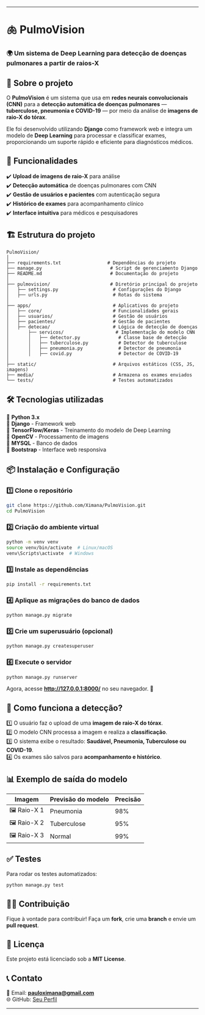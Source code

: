 
---

# 🫁 PulmoVision  

### 🌍 Um sistema de Deep Learning para detecção de doenças pulmonares a partir de raios-X  

## 📌 Sobre o projeto  
O **PulmoVision** é um sistema que usa em **redes neurais convolucionais (CNN)** para a **detecção automática de doenças pulmonares** — **tuberculose, pneumonia e COVID-19** — por meio da análise de **imagens de raio-X do tórax**.  

Ele foi desenvolvido utilizando **Django** como framework web e integra um modelo de **Deep Learning** para processar e classificar exames, proporcionando um suporte rápido e eficiente para diagnósticos médicos.  

## 🚀 Funcionalidades  
✔️ **Upload de imagens de raio-X** para análise  
✔️ **Detecção automática** de doenças pulmonares com CNN  
✔️ **Gestão de usuários e pacientes** com autenticação segura  
✔️ **Histórico de exames** para acompanhamento clínico  
✔️ **Interface intuitiva** para médicos e pesquisadores  

## 🏗 Estrutura do projeto  
```
PulmoVision/
│
├── requirements.txt                 # Dependências do projeto
├── manage.py                         # Script de gerenciamento Django
├── README.md                         # Documentação do projeto
│
├── pulmovision/                      # Diretório principal do projeto
│   ├── settings.py                    # Configurações do Django
│   ├── urls.py                        # Rotas do sistema
│
├── apps/                              # Aplicativos do projeto
│   ├── core/                          # Funcionalidades gerais
│   ├── usuarios/                      # Gestão de usuários
│   ├── pacientes/                     # Gestão de pacientes
│   ├── detecao/                       # Lógica de detecção de doenças
│       ├── servicos/                   # Implementação do modelo CNN
│       │   ├── detector.py              # Classe base de detecção
│       │   ├── tuberculose.py           # Detector de tuberculose
│       │   ├── pneumonia.py             # Detector de pneumonia
│       │   ├── covid.py                 # Detector de COVID-19
│
├── static/                            # Arquivos estáticos (CSS, JS, imagens)
├── media/                             # Armazena os exames enviados
└── tests/                             # Testes automatizados
```

## 🛠 Tecnologias utilizadas  
🔹 **Python 3.x**  
🔹 **Django** - Framework web  
🔹 **TensorFlow/Keras** - Treinamento do modelo de Deep Learning  
🔹 **OpenCV** - Processamento de imagens  
🔹 **MYSQL** - Banco de dados  
🔹 **Bootstrap** - Interface web responsiva  

## 📦 Instalação e Configuração  

### 1️⃣ Clone o repositório  
```bash
git clone https://github.com/Ximana/PulmoVision.git
cd PulmoVision
```

### 2️⃣ Criação do ambiente virtual  
```bash
python -m venv venv
source venv/bin/activate  # Linux/macOS
venv\Scripts\activate  # Windows
```

### 3️⃣ Instale as dependências  
```bash
pip install -r requirements.txt
```

### 4️⃣ Aplique as migrações do banco de dados  
```bash
python manage.py migrate
```

### 5️⃣ Crie um superusuário (opcional)  
```bash
python manage.py createsuperuser
```

### 6️⃣ Execute o servidor  
```bash
python manage.py runserver
```

Agora, acesse **http://127.0.0.1:8000/** no seu navegador. 🎯  

## 🎯 Como funciona a detecção?  
1️⃣ O usuário faz o upload de uma **imagem de raio-X do tórax**.  
2️⃣ O modelo CNN processa a imagem e realiza a **classificação**.  
3️⃣ O sistema exibe o resultado: **Saudável, Pneumonia, Tuberculose ou COVID-19**.  
4️⃣ Os exames são salvos para **acompanhamento e histórico**.  

## 📊 Exemplo de saída do modelo  
| Imagem | Previsão do modelo | Precisão |
|--------|-------------------|----------|
| 🖼️ Raio-X 1 | Pneumonia | 98% |
| 🖼️ Raio-X 2 | Tuberculose | 95% |
| 🖼️ Raio-X 3 | Normal | 99% |

## ✅ Testes  
Para rodar os testes automatizados:  
```bash
python manage.py test
```

## 👨‍💻 Contribuição  
Fique à vontade para contribuir! Faça um **fork**, crie uma **branch** e envie um **pull request**.  

## 📜 Licença  
Este projeto está licenciado sob a **MIT License**.  

## 📞 Contato  
📧 Email: **pauloximana@gmail.com**  
🌐 GitHub: [Seu Perfil](https://github.com/Ximana)  

---

